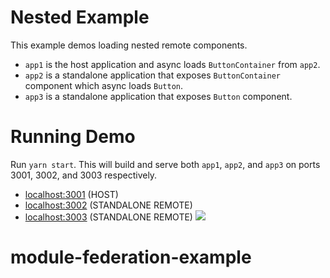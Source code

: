 # Nested Example

This example demos loading nested remote components.

- `app1` is the host application and async loads `ButtonContainer` from `app2`.
- `app2` is a standalone application that exposes `ButtonContainer` component which async loads `Button`.
- `app3` is a standalone application that exposes `Button` component.

# Running Demo

Run `yarn start`. This will build and serve both `app1`, `app2`, and `app3` on ports 3001, 3002, and 3003 respectively.

- [localhost:3001](http://localhost:3001/) (HOST)
- [localhost:3002](http://localhost:3002/) (STANDALONE REMOTE)
- [localhost:3003](http://localhost:3003/) (STANDALONE REMOTE)
  <img src="https://ssl.google-analytics.com/collect?v=1&t=event&ec=email&ea=open&t=event&tid=UA-120967034-1&z=1589682154&cid=ae045149-9d17-0367-bbb0-11c41d92b411&dt=ModuleFederationExamples&dp=/email/Nested">
# module-federation-example
